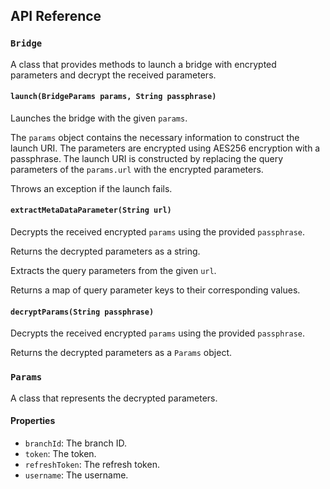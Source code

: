 ## API Reference

### `Bridge`

A class that provides methods to launch a bridge with encrypted parameters and decrypt the received parameters.

#### `launch(BridgeParams params, String passphrase)`

Launches the bridge with the given `params`.

The `params` object contains the necessary information to construct the launch URI.
The parameters are encrypted using AES256 encryption with a passphrase.
The launch URI is constructed by replacing the query parameters of the `params.url` with the encrypted parameters.

Throws an exception if the launch fails.

#### `extractMetaDataParameter(String url)`

Decrypts the received encrypted `params` using the provided `passphrase`.

Returns the decrypted parameters as a string.

Extracts the query parameters from the given `url`.

Returns a map of query parameter keys to their corresponding values.

#### `decryptParams(String passphrase)`

Decrypts the received encrypted `params` using the provided `passphrase`.

Returns the decrypted parameters as a `Params` object.

### `Params`

A class that represents the decrypted parameters.

#### Properties

- `branchId`: The branch ID.
- `token`: The token.
- `refreshToken`: The refresh token.
- `username`: The username.
